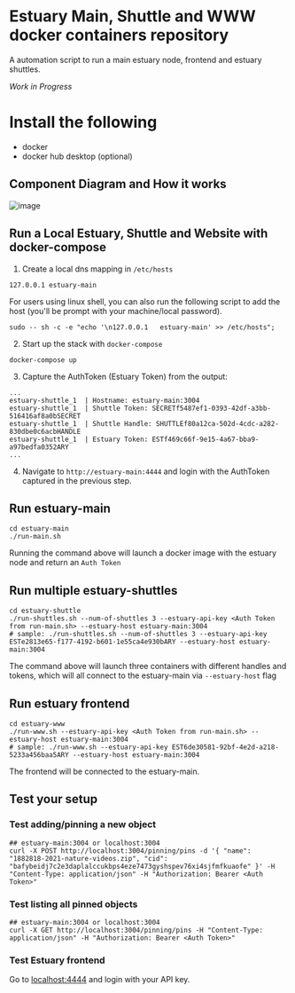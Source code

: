 # Estuary Main, Shuttle and WWW docker containers repository

A  automation script to run a main estuary node, frontend and estuary shuttles.

*Work in Progress*

# Install the following

- docker
- docker hub desktop (optional)

## Component Diagram and How it works

![image](https://user-images.githubusercontent.com/4479171/157783874-9186f9d3-512c-4c82-9a85-9cfc8cd65fd3.png)


## Run a Local Estuary, Shuttle and Website with docker-compose

1. Create a local dns mapping in `/etc/hosts`

```
127.0.0.1 estuary-main
```

For users using linux shell, you can also run the following script to add the host (you'll be prompt with your machine/local password).

```
sudo -- sh -c -e "echo '\n127.0.0.1   estuary-main' >> /etc/hosts";
```

2. Start up the stack with `docker-compose`
```
docker-compose up
```

3. Capture the AuthToken (Estuary Token) from the output:

```
...
estuary-shuttle_1  | Hostname: estuary-main:3004
estuary-shuttle_1  | Shuttle Token: SECRETf5487ef1-0393-42df-a3bb-516416af8a0bSECRET
estuary-shuttle_1  | Shuttle Handle: SHUTTLEf80a12ca-502d-4cdc-a282-830dbe0c6acbHANDLE
estuary-shuttle_1  | Estuary Token: ESTf469c66f-9e15-4a67-bba9-a97bedfa0352ARY
...
```

4. Navigate to `http://estuary-main:4444` and login with the AuthToken captured in the previous step.

## Run estuary-main
```
cd estuary-main
./run-main.sh
```
Running the command above will launch a docker image with the estuary node and return an `Auth Token`

## Run multiple estuary-shuttles
```
cd estuary-shuttle
./run-shuttles.sh --num-of-shuttles 3 --estuary-api-key <Auth Token from run-main.sh> --estuary-host estuary-main:3004
# sample: ./run-shuttles.sh --num-of-shuttles 3 --estuary-api-key ESTe2813e65-f177-4192-b601-1e55ca4e930bARY --estuary-host estuary-main:3004
```

The command above will launch three containers with different handles and tokens, which will all connect to the estuary-main via `--estuary-host` flag
## Run estuary frontend 
```
cd estuary-www
./run-www.sh --estuary-api-key <Auth Token from run-main.sh> --estuary-host estuary-main:3004
# sample: ./run-www.sh --estuary-api-key EST6de30581-92bf-4e2d-a218-5233a456baa5ARY --estuary-host estuary-main:3004
```

The frontend will be connected to the estuary-main.
## Test your setup

### Test adding/pinning a new object
```
## estuary-main:3004 or localhost:3004
curl -X POST http://localhost:3004/pinning/pins -d '{ "name": "1882818-2021-nature-videos.zip", "cid": "bafybeidj7c2e3daplalccukbps4eze7473gyshspev76xi4sjfmfkuaofe" }' -H "Content-Type: application/json" -H "Authorization: Bearer <Auth Token>"

```

### Test listing all pinned objects
```
## estuary-main:3004 or localhost:3004
curl -X GET http://localhost:3004/pinning/pins -H "Content-Type: application/json" -H "Authorization: Bearer <Auth Token>"
```

### Test Estuary frontend

Go to [localhost:4444](localhost:4444) and login with your API key.

